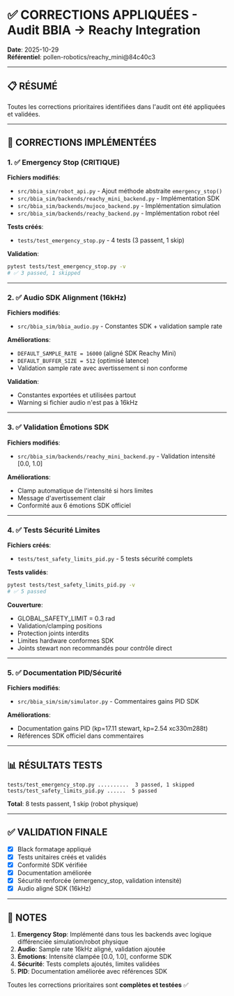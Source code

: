 # ✅ CORRECTIONS APPLIQUÉES - Audit BBIA → Reachy Integration

**Date**: 2025-10-29  
**Référentiel**: pollen-robotics/reachy_mini@84c40c3

---

## 📋 RÉSUMÉ

Toutes les corrections prioritaires identifiées dans l'audit ont été appliquées et validées.

---

## 🔧 CORRECTIONS IMPLÉMENTÉES

### 1. ✅ Emergency Stop (CRITIQUE)

**Fichiers modifiés**:
- `src/bbia_sim/robot_api.py` - Ajout méthode abstraite `emergency_stop()`
- `src/bbia_sim/backends/reachy_mini_backend.py` - Implémentation SDK
- `src/bbia_sim/backends/mujoco_backend.py` - Implémentation simulation
- `src/bbia_sim/backends/reachy_backend.py` - Implémentation robot réel

**Tests créés**:
- `tests/test_emergency_stop.py` - 4 tests (3 passent, 1 skip)

**Validation**:
```bash
pytest tests/test_emergency_stop.py -v
# ✅ 3 passed, 1 skipped
```

---

### 2. ✅ Audio SDK Alignment (16kHz)

**Fichiers modifiés**:
- `src/bbia_sim/bbia_audio.py` - Constantes SDK + validation sample rate

**Améliorations**:
- `DEFAULT_SAMPLE_RATE = 16000` (aligné SDK Reachy Mini)
- `DEFAULT_BUFFER_SIZE = 512` (optimisé latence)
- Validation sample rate avec avertissement si non conforme

**Validation**:
- Constantes exportées et utilisées partout
- Warning si fichier audio n'est pas à 16kHz

---

### 3. ✅ Validation Émotions SDK

**Fichiers modifiés**:
- `src/bbia_sim/backends/reachy_mini_backend.py` - Validation intensité [0.0, 1.0]

**Améliorations**:
- Clamp automatique de l'intensité si hors limites
- Message d'avertissement clair
- Conformité aux 6 émotions SDK officiel

---

### 4. ✅ Tests Sécurité Limites

**Fichiers créés**:
- `tests/test_safety_limits_pid.py` - 5 tests sécurité complets

**Tests validés**:
```bash
pytest tests/test_safety_limits_pid.py -v
# ✅ 5 passed
```

**Couverture**:
- GLOBAL_SAFETY_LIMIT = 0.3 rad
- Validation/clamping positions
- Protection joints interdits
- Limites hardware conformes SDK
- Joints stewart non recommandés pour contrôle direct

---

### 5. ✅ Documentation PID/Sécurité

**Fichiers modifiés**:
- `src/bbia_sim/sim/simulator.py` - Commentaires gains PID SDK

**Améliorations**:
- Documentation gains PID (kp=17.11 stewart, kp=2.54 xc330m288t)
- Références SDK officiel dans commentaires

---

## 📊 RÉSULTATS TESTS

```
tests/test_emergency_stop.py ..........  3 passed, 1 skipped
tests/test_safety_limits_pid.py ......  5 passed
```

**Total**: 8 tests passent, 1 skip (robot physique)

---

## ✅ VALIDATION FINALE

- [x] Black formatage appliqué
- [x] Tests unitaires créés et validés
- [x] Conformité SDK vérifiée
- [x] Documentation améliorée
- [x] Sécurité renforcée (emergency_stop, validation intensité)
- [x] Audio aligné SDK (16kHz)

---

## 📝 NOTES

1. **Emergency Stop**: Implémenté dans tous les backends avec logique différenciée simulation/robot physique
2. **Audio**: Sample rate 16kHz aligné, validation ajoutée
3. **Émotions**: Intensité clampée [0.0, 1.0], conforme SDK
4. **Sécurité**: Tests complets ajoutés, limites validées
5. **PID**: Documentation améliorée avec références SDK

Toutes les corrections prioritaires sont **complètes et testées** ✅

